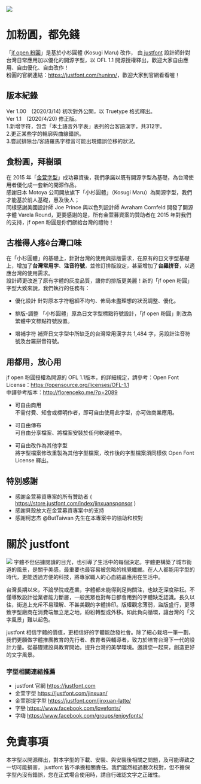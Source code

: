 ![](https://justfont-images.s3-ap-northeast-1.amazonaws.com/huninn/jf-open-huninn-banner.png)

# 加粉圓，都免錢
「[jf open 粉圓](http://bit.ly/39PiKeb "jf open 粉圓")」是基於小杉圓體 (Kosugi Maru) 改作，
由[ justfont](https://justfont.com " justfont") 設計師針對台灣日常應用加以優化的開源字型，以 OFL 1.1 開源授權釋出，歡迎大家自由應用、自由優化、自由改作！  
粉圓的官網連結：<https://justfont.com/huninn/>，歡迎大家到官網看看喔！

## 版本紀錄
Ver 1.00　(2020/3/14) 初次對外公開，以 Truetype 格式釋出。  
Ver 1.1　(2020/4/20) 修正版。  
1.新增字符，包含「本土語言外字表」表列的台客語漢字，共312字。  
2.更正某些字的輪廓與曲線錯誤。  
3.嘗試排除台/客語羅馬字標音可能出現錯誤位移的狀況。  

## 食粉圓，拜樹頭
在 2015 年「[金萱字型](https://justfont.com/jinxuan/ "金萱字型")」成功募資後，我們承諾以既有開源字型為基礎，為台灣使用者優化成一套新的開源作品。  
感謝日本 Motoya 公司開放旗下「小杉圓體」（Kosugi Maru）為開源字型，我們才能基於前人基礎，惠及後人；  
同樣感謝美國設計師 Joe Prince 與以色列設計師 Avraham Cornfeld 開發了開源字體 Varela Round，更要感謝的是，所有金萱募資案的贊助者在 2015 年對我們的支持，jf open 粉圓是你們獻給台灣的禮物！


## 古椎得人疼ê台灣口味
在「小杉圓體」的基礎上，針對台灣的使用與排版需求，在原有的日文字型基礎上，增加了**台灣常用字**、**注音符號**，並修訂排版設定，甚至增加了**台羅拼音**，以適應台灣的使用需求。  
設計師更改進了原有字體的灰度品質，讓你的排版更美麗！新的「jf open 粉圓」字型大致來說，我們執行的任務有：

- 優化設計
針對原本字符粗細不均勻、佈局未盡理想的狀況調整、優化。


- 排版-調整
「小杉圓體」原為日文字型標點符號設計，「jf open 粉圓」則改為繁體中文標點符號設置。

- 增補字符
補齊日文字型中所缺乏的台灣常用漢字共 1,484 字，另設計注音符號及台羅拼音符號。


## 用都用，放心用
jf open 粉圓授權為開源的 OFL 1.1版本，的詳細規定，請參考：Open Font License：<https://opensource.org/licenses/OFL-1.1>  
中譯參考版本：<http://florenceko.me/?p=2089>

- 可自由商用  
不需付費、知會或標明作者，即可自由使用此字型，亦可做商業應用。
  
- 可自由傳布  
可自由分享檔案、將檔案安裝於任何軟硬體中。  
  
- 可自由改作為其他字型  
將字型檔案修改重製為其他字型檔案，改作後的字型檔案須同樣依 Open Font License 釋出。



## 特別感謝
- 感謝金萱募資專案的所有贊助者 ( <https://store.justfont.com/index/jinxuansponsor> )  
- 感謝貝殼放大在金萱募資專案中的支持  
- 感謝柯志杰 @ButTaiwan 先生在本專案中的協助和校對  

# 關於 justfont
![](https://justfont-images.s3-ap-northeast-1.amazonaws.com/jf-logo-full-small.jpg)
字體不但佔據閱讀的目光，也引導了生活中的每個決定。字體更構築了城市街道的風景，是關乎美感，最重要也最容易被忽略的視覺纖維。在人人都能用字型的時代，更能透過方便的科技，將專家職人的心血結晶應用在生活中。

台灣長期以來，不論學院或產業，字體都未能得到足夠關注，也缺乏深度耕耘。不僅導致設計從業者能力斷層，一般民眾也對每日都會用到的字體缺乏認識。長久以往，街道上充斥不易理解、不甚美觀的字體排印。版權觀念薄弱，盜版盛行，更導致字型廠商在消費端無立足之地，紛紛轉型或外移。如此負向循環，讓台灣的「文字風景」難以起色。

justfont 相信字體的價值，更相信好的字體能啟發社會。除了細心栽培一筆一劃，我們更願做字體推廣教育的先行者、教育者與輔導者，致力於培育台灣下一代的設計力量。從基礎建設與教育開始，提升台灣的美學環境。邀請您一起來，創造更好的文字風景。


### 字型相關連結推薦
- justfont 官網 <https://justfont.com>
- 金萱字型 <https://justfont.com/jinxuan/>
- 金萱那提字型 <https://justfont.com/jinxuan-latte/>
- 字戀 <https://www.facebook.com/lovefonts/>
- 字嗨 <https://www.facebook.com/groups/enjoyfonts/>

# 免責事項
本字型以開源釋出，對本字型的下載、安裝、與安裝後相關之問題，及可能導致之一切可能損害， justfont 皆不承擔相關責任。我們雖然經過數次校對，但不擔保字型內沒有錯誤，您在正式場合使用時，請自行確認文字之正確性。